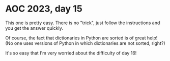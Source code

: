 # AOC 2023, day 15

This one is pretty easy. There is no "trick", just follow the instructions and you get the answer quickly.

Of course, the fact that dictionaries in Python are sorted is of great help! (No one uses versions of Python in which dictionaries are not sorted, right?)

It's so easy that I'm very worried about the difficulty of day 16!